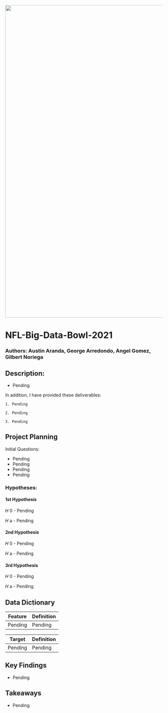 <img src="https://cdn.hipwallpaper.com/i/66/61/cb1GgL.jpg" width="1000">

# NFL-Big-Data-Bowl-2021

### Authors: Austin Aranda, George Arredondo, Angel Gomez, Gilbert Noriega

## Description: 
- Pending

In addition, I have provided these deliverables:

    1. Pending
    
    2. Pending
    
    3. Pending

## Project Planning

Initial Questions:
- Pending
- Pending
- Pending
- Pending


### Hypotheses:

#### 1st Hypothesis

𝐻 0 - Pending

𝐻 a - Pending

#### 2nd Hypothesis

𝐻 0 - Pending

𝐻 a - Pending

#### 3rd Hypothesis

𝐻 0 - Pending

𝐻 a - Pending


## Data Dictionary

| Feature | Definition |
| --- | --- |
| Pending | Pending |

| Target | Definition |
| --- | --- |
| Pending| Pending|


## Key Findings

- Pending

## Takeaways

- Pending
